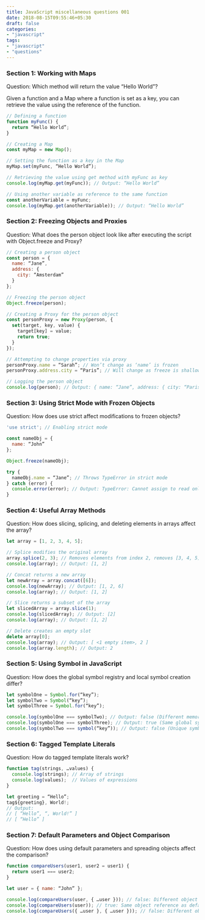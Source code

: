 ```yaml
---
title: JavaScript miscellaneous questions 001
date: 2018-08-15T09:55:46+05:30
draft: false
categories:
- "javascript"
tags:
- "javascript"
- "questions"
---
```


### Section 1: Working with Maps

Question: Which method will return the value “Hello World”?

Given a function and a Map where a function is set as a key, you can retrieve the value using the reference of the function.

```js
// Defining a function
function myFunc() {
  return “Hello World”;
}

// Creating a Map
const myMap = new Map();

// Setting the function as a key in the Map
myMap.set(myFunc, “Hello World”);

// Retrieving the value using get method with myFunc as key
console.log(myMap.get(myFunc)); // Output: “Hello World”

// Using another variable as reference to the same function
const anotherVariable = myFunc;
console.log(myMap.get(anotherVariable)); // Output: “Hello World”
```


### Section 2: Freezing Objects and Proxies

Question: What does the person object look like after executing the script with Object.freeze and Proxy?

```js
// Creating a person object
const person = {
  name: “Jane”,
  address: {
    city: “Amsterdam”
  }
};

// Freezing the person object
Object.freeze(person);

// Creating a Proxy for the person object
const personProxy = new Proxy(person, {
  set(target, key, value) {
    target[key] = value;
    return true;
  }
});

// Attempting to change properties via proxy
personProxy.name = “Sarah”; // Won’t change as ‘name’ is frozen
personProxy.address.city = “Paris”; // Will change as freeze is shallow

// Logging the person object
console.log(person); // Output: { name: “Jane”, address: { city: “Paris” } }
```


### Section 3: Using Strict Mode with Frozen Objects

Question: How does use strict affect modifications to frozen objects?

```js
'use strict'; // Enabling strict mode

const nameObj = {
  name: “John”
};

Object.freeze(nameObj);

try {
  nameObj.name = “Jane”; // Throws TypeError in strict mode
} catch (error) {
  console.error(error); // Output: TypeError: Cannot assign to read only property ‘name’ of object ‘#<Object>’
}
```


### Section 4: Useful Array Methods

Question: How does slicing, splicing, and deleting elements in arrays affect the array?

```js
let array = [1, 2, 3, 4, 5];

// Splice modifies the original array
array.splice(2, 3); // Removes elements from index 2, removes [3, 4, 5], resulting in [1, 2]
console.log(array); // Output: [1, 2]

// Concat returns a new array
let newArray = array.concat([6]);
console.log(newArray); // Output: [1, 2, 6]
console.log(array); // Output: [1, 2]

// Slice returns a subset of the array
let slicedArray = array.slice(1);
console.log(slicedArray); // Output: [2]
console.log(array); // Output: [1, 2]

// Delete creates an empty slot
delete array[0];
console.log(array); // Output: [ <1 empty item>, 2 ]
console.log(array.length); // Output: 2
```

### Section 5: Using Symbol in JavaScript

Question: How does the global symbol registry and local symbol creation differ?

```js
let symbolOne = Symbol.for(“key”);
let symbolTwo = Symbol(“key”);
let symbolThree = Symbol.for(“key”);

console.log(symbolOne === symbolTwo); // Output: false (Different memory references)
console.log(symbolOne === symbolThree); // Output: true (Same global symbol)
console.log(symbolTwo === symbol(“key”)); // Output: false (Unique symbols)
```

### Section 6: Tagged Template Literals

Question: How do tagged template literals work?

```js
function tag(strings, …values) {
  console.log(strings); // Array of strings
  console.log(values);  // Values of expressions
}

let greeting = “Hello”;
tag${greeting}, World!; 
// Output:
// [ “Hello”, “, World!” ]
// [ “Hello” ]
```

### Section 7: Default Parameters and Object Comparison

Question: How does using default parameters and spreading objects affect the comparison?

```js
function compareUsers(user1, user2 = user1) {
  return user1 === user2;
}

let user = { name: “John” };

console.log(compareUsers(user, { …user })); // false: Different object references
console.log(compareUsers(user)); // true: Same object reference as default
console.log(compareUsers({ …user }, { …user })); // false: Different object references
```
